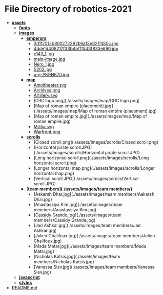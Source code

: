 # File Directory of robotics-2021
- **[assets](./assets/)**
	- **[fonts](./assets/fonts/)**
	- **[images](./assets/images/)**
		- **[emperors](./assets/images/emperors/)**
			- [3d1f201ab800272392b6a13e821f480c.jpg](./assets/images/emperors/3d1f201ab800272392b6a13e821f480c.jpg)
			- [4dde1d408217f33b4bf1f543f833e690.jpg](./assets/images/emperors/4dde1d408217f33b4bf1f543f833e690.jpg)
			- [e143_1.jpg](./assets/images/emperors/e143_1.jpg)
			- [main-image.jpg](./assets/images/emperors/main-image.jpg)
			- [Nero_1.jpg](./assets/images/emperors/Nero_1.jpg)
			- [S202.jpg](./assets/images/emperors/S202.jpg)
			- [u-g-PK9NK70.jpg](./assets/images/emperors/u-g-PK9NK70.jpg)
		- **[map](./assets/images/map/)**
			- [Ampitheater.svg](./assets/images/map/Ampitheater.svg)
			- [Archives.png](./assets/images/map/Archives.png)
			- [Artillery.svg](./assets/images/map/Artillery.svg)
			- [CRC logo.png](./assets/images/map/CRC logo.png)
			- [Map of roman empire (placement).jpg](./assets/images/map/Map of roman empire (placement).jpg)
			- [Map of roman empire.jpg](./assets/images/map/Map of roman empire.jpg)
			- [Militia.svg](./assets/images/map/Militia.svg)
			- [Warfront.png](./assets/images/map/Warfront.png)
		- **[scrolls](./assets/images/scrolls/)**
			- [Closed scroll.png](./assets/images/scrolls/Closed scroll.png)
			- [Horizontal pirate scroll.JPG](./assets/images/scrolls/Horizontal pirate scroll.JPG)
			- [Long horizontal scroll.png](./assets/images/scrolls/Long horizontal scroll.png)
			- [Longer horizontal map.png](./assets/images/scrolls/Longer horizontal map.png)
			- [Vertical scroll.JPG](./assets/images/scrolls/Vertical scroll.JPG)
		- **[team members](./assets/images/team members/)**
			- [Aakarsh Dhar.jpg](./assets/images/team members/Aakarsh Dhar.jpg)
			- [Anastassiya Kim.jpg](./assets/images/team members/Anastassiya Kim.jpg)
			- [Cassidy Grande.jpg](./assets/images/team members/Cassidy Grande.jpg)
			- [Jad Ashkar.jpg](./assets/images/team members/Jad Ashkar.jpg)
			- [Julien Chalifoux.jpg](./assets/images/team members/Julien Chalifoux.jpg)
			- [Mada Matar.jpg](./assets/images/team members/Mada Matar.jpg)
			- [Nicholas Katsis.jpg](./assets/images/team members/Nicholas Katsis.jpg)
			- [Vanessa Siev.jpg](./assets/images/team members/Vanessa Siev.jpg)
	- **[javascript](./assets/javascript/)**
	- **[styles](./assets/styles/)**
- [README.md](./README.md)
